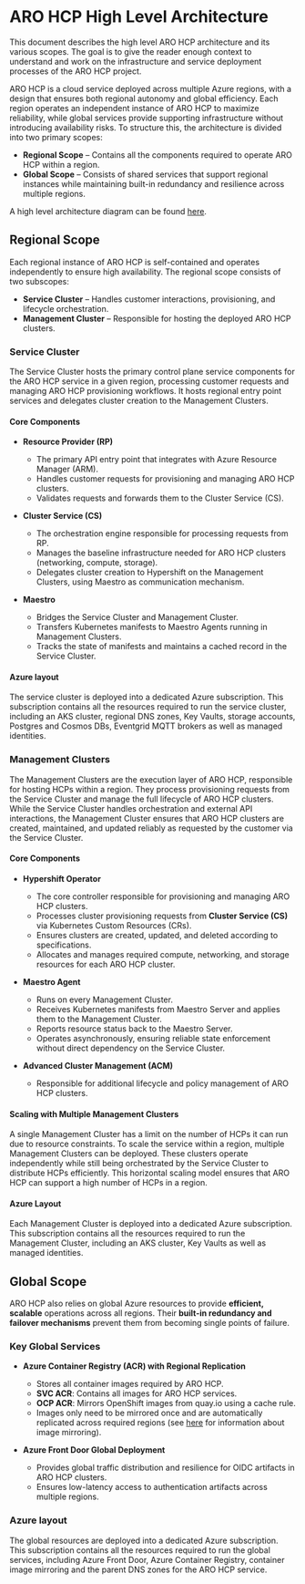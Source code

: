 # ARO HCP High Level Architecture

This document describes the high level ARO HCP architecture and its various scopes. The goal is to give the reader enough context to understand and work on the infrastructure and service deployment processes of the ARO HCP project.

ARO HCP is a cloud service deployed across multiple Azure regions, with a design that ensures both regional autonomy and global efficiency. Each region operates an independent instance of ARO HCP to maximize reliability, while global services provide supporting infrastructure without introducing availability risks. To structure this, the architecture is divided into two primary scopes:

- **Regional Scope** – Contains all the components required to operate ARO HCP within a region.
- **Global Scope** – Consists of shared services that support regional instances while maintaining built-in redundancy and resilience across multiple regions.

A high level architecture diagram can be found [here](https://link.excalidraw.com/l/1NnYvmogbSd/2I3z0Ishpo0).

## Regional Scope

Each regional instance of ARO HCP is self-contained and operates independently to ensure high availability. The regional scope consists of two subscopes:

- **Service Cluster** – Handles customer interactions, provisioning, and lifecycle orchestration.
- **Management Cluster** – Responsible for hosting the deployed ARO HCP clusters.

### Service Cluster

The Service Cluster hosts the primary control plane service components for the ARO HCP service in a given region, processing customer requests and managing ARO HCP provisioning workflows. It hosts regional entry point services and delegates cluster creation to the Management Clusters.

#### Core Components

- **Resource Provider (RP)**
  - The primary API entry point that integrates with Azure Resource Manager (ARM).
  - Handles customer requests for provisioning and managing ARO HCP clusters.
  - Validates requests and forwards them to the Cluster Service (CS).

- **Cluster Service (CS)**
  - The orchestration engine responsible for processing requests from RP.
  - Manages the baseline infrastructure needed for ARO HCP clusters (networking, compute, storage).
  - Delegates cluster creation to Hypershift on the Management Clusters, using Maestro as communication mechanism.

- **Maestro**
  - Bridges the Service Cluster and Management Cluster.
  - Transfers Kubernetes manifests to Maestro Agents running in Management Clusters.
  - Tracks the state of manifests and maintains a cached record in the Service Cluster.

#### Azure layout

The service cluster is deployed into a dedicated Azure subscription. This subscription contains all the resources required to run the service cluster, including an AKS cluster, regional DNS zones, Key Vaults, storage accounts, Postgres and Cosmos DBs, Eventgrid MQTT brokers as well as managed identities.

### **Management Clusters**

The Management Clusters are the execution layer of ARO HCP, responsible for hosting HCPs within a region. They process provisioning requests from the Service Cluster and manage the full lifecycle of ARO HCP clusters. While the Service Cluster handles orchestration and external API interactions, the Management Cluster ensures that ARO HCP clusters are created, maintained, and updated reliably as requested by the customer via the Service Cluster.

#### Core Components

- **Hypershift Operator**
  - The core controller responsible for provisioning and managing ARO HCP clusters.
  - Processes cluster provisioning requests from **Cluster Service (CS)** via Kubernetes Custom Resources (CRs).
  - Ensures clusters are created, updated, and deleted according to specifications.
  - Allocates and manages required compute, networking, and storage resources for each ARO HCP cluster.

- **Maestro Agent**
  - Runs on every Management Cluster.
  - Receives Kubernetes manifests from Maestro Server and applies them to the Management Cluster.
  - Reports resource status back to the Maestro Server.
  - Operates asynchronously, ensuring reliable state enforcement without direct dependency on the Service Cluster.

- **Advanced Cluster Management (ACM)**
  - Responsible for additional lifecycle and policy management of ARO HCP clusters.

#### Scaling with Multiple Management Clusters

A single Management Cluster has a limit on the number of HCPs it can run due to resource constraints. To scale the service within a region, multiple Management Clusters can be deployed. These clusters operate independently while still being orchestrated by the Service Cluster to distribute HCPs efficiently. This horizontal scaling model ensures that ARO HCP can support a high number of HCPs in a region.

#### Azure Layout

Each Management Cluster is deployed into a dedicated Azure subscription. This subscription contains all the resources required to run the Management Cluster, including an AKS cluster, Key Vaults as well as managed identities.

## Global Scope

ARO HCP also relies on global Azure resources to provide **efficient, scalable** operations across all regions. Their **built-in redundancy and failover mechanisms** prevent them from becoming single points of failure.

### Key Global Services

- **Azure Container Registry (ACR) with Regional Replication**
  - Stores all container images required by ARO HCP.
  - **SVC ACR**: Contains all images for ARO HCP services.
  - **OCP ACR**: Mirrors OpenShift images from quay.io using a cache rule.
  - Images only need to be mirrored once and are automatically replicated across required regions (see [here](acrs-and-images.md) for information about image mirroring).

- **Azure Front Door Global Deployment**
  - Provides global traffic distribution and resilience for OIDC artifacts in ARO HCP clusters.
  - Ensures low-latency access to authentication artifacts across multiple regions.

### Azure layout

The global resources are deployed into a dedicated Azure subscription. This subscription contains all the resources required to run the global services, including Azure Front Door, Azure Container Registry, container image mirroring and the parent DNS zones for the ARO HCP service.
